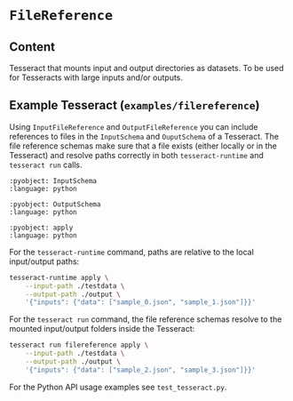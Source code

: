 # `FileReference`

## Content

Tesseract that mounts input and output directories as datasets.
To be used for Tesseracts with large inputs and/or outputs.


## Example Tesseract (`examples/filereference`)

Using `InputFileReference` and `OutputFileReference` you can
include references to files in the `InputSchema` and `OuputSchema` of a Tesseract.
The file reference schemas make sure that a file exists (either locally or in the Tesseract)
and resolve paths correctly in both `tesseract-runtime` and `tesseract run` calls.

```{literalinclude} ../../../../examples/filereference/tesseract_api.py
:pyobject: InputSchema
:language: python
```

```{literalinclude} ../../../../examples/filereference/tesseract_api.py
:pyobject: OutputSchema
:language: python
```

```{literalinclude} ../../../../examples/filereference/tesseract_api.py
:pyobject: apply
:language: python
```


For the `tesseract-runtime` command, paths are relative to the local input/output paths:
```bash
tesseract-runtime apply \
    --input-path ./testdata \
    --output-path ./output \
    '{"inputs": {"data": ["sample_0.json", "sample_1.json"]}}'
```

For the `tesseract run` command, the file
reference schemas resolve to the mounted input/output folders inside the
Tesseract:
```bash
tesseract run filereference apply \
    --input-path ./testdata \
    --output-path ./output \
    '{"inputs": {"data": ["sample_2.json", "sample_3.json"]}}'
```

For the Python API usage examples see `test_tesseract.py`.
